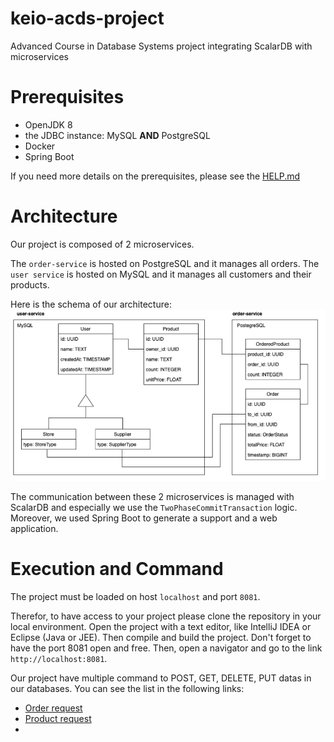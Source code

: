 # keio-acds-project
Advanced Course in Database Systems project integrating ScalarDB with microservices

# Prerequisites
- OpenJDK 8
- the JDBC instance: MySQL **AND** PostgreSQL
- Docker
- Spring Boot

If you need more details on the prerequisites, please see the [HELP.md](https://github.com/rickerp/keio-acds-project/blob/microservices/HELP.md)

# Architecture
Our project is composed of 2 microservices. 

The `order-service` is hosted on PostgreSQL and it manages all orders. The `user service` is hosted on MySQL and it manages all customers and their products. 

Here is the schema of our architecture:
![alt text](https://github.com/rickerp/keio-acds-project/blob/microservices/Architecture.png)

The communication between these 2 microservices is managed with ScalarDB and especially we use the `TwoPhaseCommitTransaction` logic. Moreover, we used Spring Boot to generate a support and a web application.  

# Execution and Command
The project must be loaded on host `localhost` and port `8081`. 

Therefor, to have access to your project please clone the repository in your local environment. Open the project with a text editor, like IntelliJ IDEA or Eclipse (Java or JEE). Then compile and build the project. Don't forget to have the port 8081 open and free. Then, open a navigator and go to the link `http://localhost:8081`.  

Our project have multiple command to POST, GET, DELETE, PUT datas in our databases. You can see the list in the following links:
- [Order request](https://github.com/rickerp/keio-acds-project/blob/microservices/order-service/src/main/java/jp/keio/acds/orderservice/api/order-requests.http) 
- [Product request](https://github.com/rickerp/keio-acds-project/blob/microservices/order-service/src/main/java/jp/keio/acds/orderservice/api/product-requests.http)
- 


